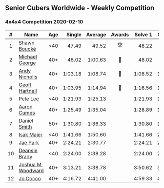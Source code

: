 ## Senior Cubers Worldwide - Weekly Competition
### 4x4x4 Competition 2020-02-10

| # | Name | Age | Single | Average | Awards | Solve 1 | Solve 2 | Solve 3 | Solve 4 | Solve 5 | Video |
| :--: | -- | :--: | --: | --: | :--: | --: | --: | --: | --: | --: | :-- |
| 1 | [Shawn Boucké](../persons/shawn_boucke.md) | <40 | 47.49 | 49.52 | 🏆 | 48.22 | 49.70 | 47.49 | 1:06.29 | 50.62 | [Link](https://www.facebook.com/groups/1604105099735401/permalink/2134991299980109/) |
| 2 | [Michael George](../persons/michael_george.md) | 40+ | 48.02 | 1:00.63 | 🥇 | 48.02 | 59.19 | 1:00.83 | 1:05.87 | 1:01.87 | [Link](https://www.facebook.com/michael.george.545/videos/10212920017115516/) |
| 3 | [Andy Nicholls](../persons/andy_nicholls.md) | 40+ | 1:03.18 | 1:08.74 | 🥈 | 1:06.52 | 1:03.18 | 1:16.93 | 1:08.82 | 1:08.25 | [Link](https://www.facebook.com/groups/1604105099735401/permalink/2134916213320951/) |
| 4 | [Geoff Hartnell](../persons/geoff_hartnell.md) | 40+ | 1:03.95 | 1:14.94 | 🥉 | 1:16.56 | 1:12.31 | 1:15.95 | 1:03.95 | 1:20.48 | [Link](https://www.facebook.com/groups/1604105099735401/permalink/2139252612887311/) |
| 5 | [Pete Lee](../persons/pete_lee.md) | <40 | 1:21.93 | 1:25.13 |  | 1:21.93 | 1:26.69 | 1:26.77 | - | - | [Link](https://www.facebook.com/pete.lee.9003/videos/2505517469558727/) |
| 6 | [Aaron Cumes](../persons/aaron_cumes.md) | 40+ | 1:25.49 | 1:35.04 |  | 1:28.89 | 1:50.74 | 1:25.49 | - | - | [Link](https://www.facebook.com/groups/1604105099735401/permalink/2133725683440004/) |
| 7 | [Daniel Smith](../persons/daniel_smith.md) | 50+ | 1:30.80 | 1:36.33 |  | 1:30.80 | 1:33.28 | 1:44.93 | - | - | [Link](https://www.facebook.com/groups/1604105099735401/permalink/2137188879760351/) |
| 8 | [Isak Majer](../persons/isak_majer.md) | <40 | 1:41.66 | 1:50.60 |  | 1:41.66 | 2:00.45 | 1:49.67 | - | - | [Link](https://www.facebook.com/groups/1604105099735401/permalink/2139081646237741/) |
| 9 | [Jae Park](../persons/jae_park.md) | 40+ | 2:24.21 | 2:30.77 |  | 2:24.21 | 2:29.62 | 2:38.49 | - | - | [Link](https://www.facebook.com/groups/1604105099735401/permalink/2135447743267798/) |
| 10 | [Deansie Brady](../persons/deansie_brady.md) | <40 | 2:24.00 | 2:38.28 |  | 2:24.00 | 2:55.00 | 2:34.26 | - | - | [Link](https://www.facebook.com/groups/1604105099735401/permalink/2139163042896268/) |
| 11 | [Joshua M. Woodward](../persons/joshua_m._woodward.md) | 40+ | 3:13.21 | 3:38.78 |  | 3:50.62 | 3:54.51 | 3:13.21 | - | - | [Link](https://www.facebook.com/joshua.m.woodward.9/videos/10157599917355342/) |
| 12 | [Jo Cocco](../persons/jo_cocco.md) | 40+ | 4:16.72 | 4:41.00 |  | 4:59.33 | 4:16.72 | 4:48.00 | - | - | [Link](https://www.facebook.com/JoCocco/videos/10156812603372109/) |

<!-- Global site tag (gtag.js) - Google Analytics -->
<script async src="https://www.googletagmanager.com/gtag/js?id=UA-86348435-3"></script>
<script>window.dataLayer = window.dataLayer || []; function gtag() {dataLayer.push(arguments);} gtag('js', new Date()); gtag('config', 'UA-86348435-3');</script>
